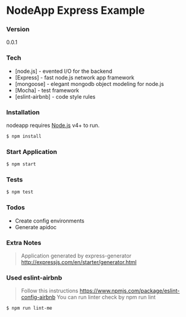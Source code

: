 # NodeApp Express Example

### Version
0.0.1

### Tech
* [node.js] - evented I/O for the backend
* [Express] - fast node.js network app framework
* [mongoose] - elegant mongodb object modeling for node.js
* [Mocha] - test framework
* [eslint-airbnb] - code style rules

### Installation

nodeapp requires [Node.js](https://nodejs.org/) v4+ to run.

```sh
$ npm install
```

### Start Application
```sh
$ npm start
```

### Tests
```sh
$ npm test
```

### Todos

 - Create config environments
 - Generate apidoc

### Extra Notes
> Application generated by express-generator
>   http://expressjs.com/en/starter/generator.html

### Used eslint-airbnb
> Follow this instructions https://www.npmjs.com/package/eslint-config-airbnb
> You can run linter check by npm run lint

```sh
$ npm run lint-me
```
